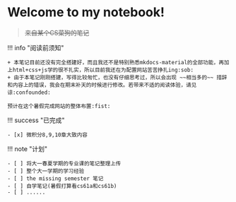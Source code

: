 # Welcome to my notebook!

>~~来自某个CS菜狗的笔记~~

!!! info "阅读前须知"

    + 本笔记目前还没有完全搭建好，而且我还不是特别熟悉mkdocs-material的全部功能，再加上html+css+js学的很不扎实，所以目前我还在为配置网站苦苦挣扎ing:sob:
    + 由于本笔记刚刚搭建，写得比较匆忙，也没有仔细思考过，所以会出现 ~~相当多的~~ 措辞和内容上的错误，我会在期末补天的时候进行修改。若带来不适的阅读体验，请见谅:confounded:
    
    预计在这个暑假完成网站的整体布置:fist:

!!! success "已完成"

    - [x] 微积分8,9,10章大致内容

!!! note "计划"

    - [ ] 将大一春夏学期的专业课的笔记整理上传
    - [ ] 整个大一学期的学习经验
    - [ ] the missing semester 笔记
    - [ ] 自学笔记(暑假打算看cs61a和cs61b)
    - [ ] ......

<!-- !!! bug "一些困惑"

    + 不知怎么的，标题下站点统计的图表无法正常显示(用的是xg的插件，就在`mkdocs.yml`添了一句话)
    + 在markdown自带的引用框下无法正常显示无序和有序列表
    + ... -->

